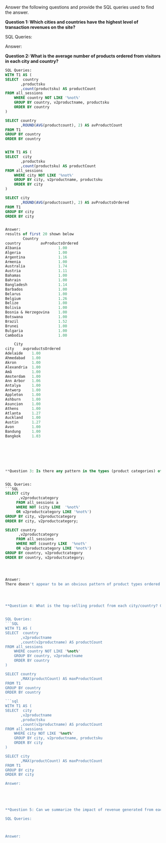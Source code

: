 Answer the following questions and provide the SQL queries used to find the answer.

    
**Question 1: Which cities and countries have the highest level of transaction revenues on the site?**


SQL Queries:



Answer:




**Question 2: What is the average number of products ordered from visitors in each city and country?**

```sql
SQL Queries:
WITH T1 AS (
SELECT  country
	   ,productsku
	   ,count(productsku) AS productCount
FROM all_sessions
	WHERE country NOT LIKE '%not%'
	GROUP BY country, v2productname, productsku
	ORDER BY country
)

SELECT country
	   ,ROUND(AVG(productcount), 2) AS avProductCount 
FROM T1
GROUP BY country
ORDER BY country


WITH T1 AS (
SELECT  city
	   ,productsku
	   ,count(productsku) AS productCount
FROM all_sessions
	WHERE city NOT LIKE '%not%'
	GROUP BY city, v2productname, productsku
	ORDER BY city
)

SELECT city
	   ,ROUND(AVG(productcount), 2) AS avProductsOrdered 
FROM T1
GROUP BY city
ORDER BY city


Answer:
results of first 20 shown below
        Country
country	        avProductsOrdered 
Albania	                1.00
Algeria	                1.00
Argentina	            1.16
Armenia	                1.00
Australia	            1.74
Austria	                1.11    
Bahamas	                1.00
Bahrain	                1.00
Bangladesh	            1.14
Barbados	            1.00
Belarus	                1.00
Belgium	                1.26
Belize	                1.00
Bolivia	                1.00
Bosnia & Herzegovina	1.00
Botswana	            1.00
Brazil	                1.52
Brunei	                1.00
Bulgaria	            1.00
Cambodia	            1.00

    City
city	avproductsOrdered
Adelaide	1.00
Ahmedabad	1.00
Akron	    1.00
Alexandria	1.00
Amã	        1.00
Amsterdam	1.00
Ann Arbor	1.06
Antalya	    1.00
Antwerp	    1.00
Appleton	1.00
Ashburn	    1.00
Asuncion	1.00
Athens	    1.00
Atlanta	    1.27
Auckland	1.00
Austin	    1.27
Avon	    1.00
Bandung	    1.00
Bangkok	    1.03







**Question 3: Is there any pattern in the types (product categories) of products ordered from visitors in each city and country?**


SQL Queries:
```SQL
SELECT city
	  ,v2productcategory
	 FROM all_sessions a
	 WHERE NOT (city LIKE  '%not%'
	 OR v2productcategory LIKE '%not%')
GROUP BY city, v2productcategory
ORDER BY city, v2productcategory;	

SELECT country
	  ,v2productcategory
	 FROM all_sessions 
	 WHERE NOT (country LIKE  '%not%' 
	 OR v2productcategory LIKE '%not%')
GROUP BY country, v2productcategory
ORDER BY country, v2productcategory;




Answer:
There doesn't appear to be an obvious pattern of product types ordered from visitors in each country. There is some pattern of product types ordered by city. Some cities have more home type products ordered such as accessories and electronics, while other cities seem to have more apparal orders. 




**Question 4: What is the top-selling product from each city/country? Can we find any pattern worthy of noting in the products sold?**


SQL Queries:
```SQL
WITH T1 AS (
SELECT  country
	   ,v2productname
	   ,count(v2productname) AS productCount
FROM all_sessions
	WHERE country NOT LIKE '%not%'
	GROUP BY country, v2productname
	ORDER BY country
)

SELECT country
	   ,MAX(productCount) AS maxProductCount
FROM T1
GROUP BY country
ORDER BY country

```sql 
WITH T1 AS (
SELECT  city
	   ,v2productname
	   ,productsku
	   ,count(v2productname) AS productCount
FROM all_sessions
	WHERE city NOT LIKE '%not%'
	GROUP BY city, v2productname, productsku
	ORDER BY city
)

SELECT city
	   ,MAX(productCount) AS maxProductCount
FROM T1
GROUP BY city
ORDER BY city

Answer:





**Question 5: Can we summarize the impact of revenue generated from each city/country?**

SQL Queries:



Answer:







